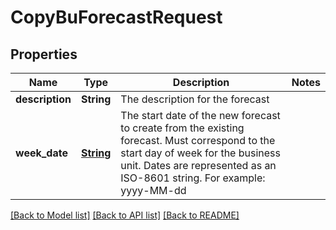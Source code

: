 # CopyBuForecastRequest

## Properties

Name | Type | Description | Notes
------------ | ------------- | ------------- | -------------
**description** | **String** | The description for the forecast | 
**week_date** | [**String**](string.md) | The start date of the new forecast to create from the existing forecast. Must correspond to the start day of week for the business unit. Dates are represented as an ISO-8601 string. For example: yyyy-MM-dd | 

[[Back to Model list]](../README.md#documentation-for-models) [[Back to API list]](../README.md#documentation-for-api-endpoints) [[Back to README]](../README.md)


